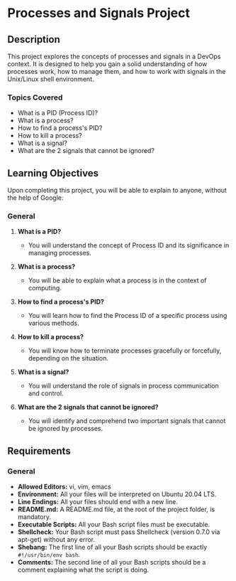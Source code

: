 # Processes and Signals Project


## Description

This project explores the concepts of processes and signals in a DevOps context. It is designed to help you gain a solid understanding of how processes work, how to manage them, and how to work with signals in the Unix/Linux shell environment.

### Topics Covered

- What is a PID (Process ID)?
- What is a process?
- How to find a process's PID?
- How to kill a process?
- What is a signal?
- What are the 2 signals that cannot be ignored?

## Learning Objectives

Upon completing this project, you will be able to explain to anyone, without the help of Google:

### General

1. **What is a PID?**
   - You will understand the concept of Process ID and its significance in managing processes.

2. **What is a process?**
   - You will be able to explain what a process is in the context of computing.

3. **How to find a process's PID?**
   - You will learn how to find the Process ID of a specific process using various methods.

4. **How to kill a process?**
   - You will know how to terminate processes gracefully or forcefully, depending on the situation.

5. **What is a signal?**
   - You will understand the role of signals in process communication and control.

6. **What are the 2 signals that cannot be ignored?**
   - You will identify and comprehend two important signals that cannot be ignored by processes.

## Requirements

### General

- **Allowed Editors:** vi, vim, emacs
- **Environment:** All your files will be interpreted on Ubuntu 20.04 LTS.
- **Line Endings:** All your files should end with a new line.
- **README.md:** A README.md file, at the root of the project folder, is mandatory.
- **Executable Scripts:** All your Bash script files must be executable.
- **Shellcheck:** Your Bash script must pass Shellcheck (version 0.7.0 via apt-get) without any error.
- **Shebang:** The first line of all your Bash scripts should be exactly `#!/usr/bin/env bash`.
- **Comments:** The second line of all your Bash scripts should be a comment explaining what the script is doing.

